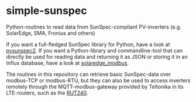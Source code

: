 # simple-sunspec
Python-routines to read data from SunSpec-compliant PV-inverters (e.g. SolarEdge, SMA, Fronius and others)

If you want a full-fledged SunSpec library for Python, have a look at [pysunspec2](https://github.com/sunspec/pysunspec2). If you want a Python-library and commandline-tool that can directly be used for reading data and returning it as JSON or storing it in an Influx database, have a look at [solaredge_modbus](https://github.com/nmakel/solaredge_modbus).

The routines in this repository can retrieve basic SunSpec-data over modbus-TCP or modbus-RTU, but they can also be used to access inverters remotely through the MQTT-modbus-gateway provided by Teltonika in its LTE-routers, such as the [RUT240](https://wiki.teltonika-networks.com/view/RUT240_Modbus#MQTT_Gateway).
